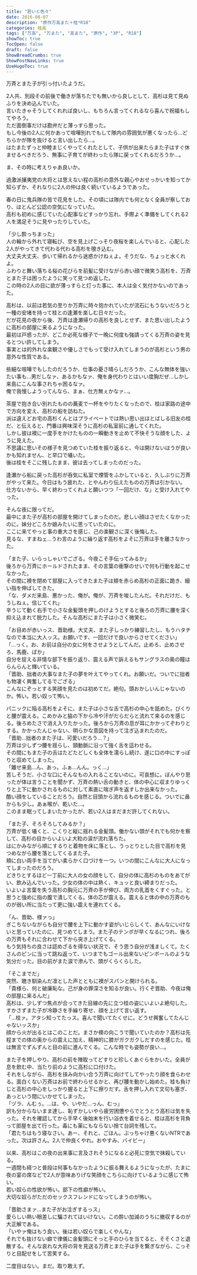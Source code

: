 ```yaml
---
title: "若いと色々"
date: 2016-08-07
description: "原作万高また＋桂*R18"
categories: 桂高
tags: ["万高", "万また", "高また", "原作", "3P", "R18"]
showToc: true
TocOpen: false
draft: false
ShowBreadCrumbs: true
ShowPostNavLinks: true
UseHugoToc: true
---
```


万斉とまた子が引っ付いたようだ。

2人共、別段その前後で働きが落ちたでも無いから良しとして、高杉は見て見ぬふりを決め込んでいた。  
言いたきゃそうしてくれれば良いし、もちろん言ってくれるなら喜んで祝福もしてやろう。  
ただ面倒事だけは勘弁だと薄っすら思った。  
もし今後の2人に何かあって喧嘩別れでもして隊内の雰囲気が悪くなったら…どちらかが隊を抜けると言い出したら…。  
はたまたずっと仲睦まじくやってくれたとして、子供が出来たらまた子はすぐ休ませるべきだろう、無事に子育てが終わったら隊に戻ってくれるだろうか…。

ま、その時に考えりゃあ良いか。


過激派攘夷党の大将とは思えない程の高杉の意外な親心やおせっかいを知ってか知らずか、それなりに2人の仲は良く続いているようであった。

春の日に鬼兵隊の皆で花見をした。その頃には隊内でも何となく全員が察しており、ほとんど公認の空気になっていた。  
高杉も初めに感じていた心配事などすっかり忘れ、手際よく準備をしてくれる2人を満足そうに見やったりしていた。

「少し酔っちまった」  
人の輪から外れて寝転び、空を見上げこっそり夜桜を楽しんでいると、心配した2人がやってきて代わる代わる高杉を覗き込む。  
大丈夫大丈夫、歩いて帰れるから迷惑かけねぇよ。そうだな、ちょっと水くれよ。  
ふわりと舞い落ちる桜の花びらを前髪に受けながら赤い顔で微笑う高杉を、万斉とまた子は困ったように笑って見つめ返した。  
この時の2人の目に欲が薄っすらと灯った事に、本人は全く気付かないのであった。

高杉は、以前は若気の至りか万斉に時々抱かれていたが流石にもうないだろうと一種の安堵を持って桂との逢瀬を楽しむ日々だった。  
だが花見の夜から後、万斉は逢瀬帰りの高杉を良しとせず、また思い出したように高杉の部屋に来るようになった。  
最初は戸惑ったが、どこか必死な様子で一晩に何度も強請ってくる万斉の姿を見るとつい許してしまう。  
事実とは的外れな楽観さや優しさでもって受け入れてしまうのが高杉という男の意外な性質である。

些細な喧嘩でもしたのだろうか、仕事の憂さ晴らしだろうか、こんな無体を強いたい事も…男だしなァ、あるかもなァ、俺を身代わりとはいい度胸だぜ…しかし来島にこんな事されちゃ困るなァ。  
俺で我慢しようってんなら、まぁ、仕方無ぇかなァ…。


茶屋で抱き合い別れたものの蕎麦で一杯をやりたくなったので、桂は家路の途中で方向を変え、高杉の船を訪ねた。  
派は違えどお宅の高杉くんとはプライベートでは熱い思い出ほとばしる旧友の桂だ、と伝えると、門番は興味深そうに高杉の私室前に通してくれた。  
しかし彼は襖に一度手をかけたものの一瞬動きを止めて不快そうな顔をした、ように見えた。  
不思議に思いその様子を見つめていた桂を振り返ると、今は開けないほうが良いかも知れません、と早口で囁いた。  
後は桂をそこに残したまま、彼は去ってしまったのだった。


逢瀬から船に戻った高杉が呑気に私室で煙管をふかしていると、久しぶりに万斉がやって来た。今日はもう疲れた、とやんわり伝えたものの万斉は引かない。  
仕方ないから、早く終わってくれよと願いつつ「一回だけ、な」と受け入れてやった。
 
そんな夜に限ってだ。  
最中にまた子が高杉の部屋を開けてしまったのだ。悲しい顔はさせたくなかったのに。妹分どころか娘みたいに思っていたのに。  
ここに来てやっと事の重大さを感じ、己の楽観さに深く後悔した。  
見るな、すまねェ…うわ言のように繰り返す高杉をよそに万斉は手を離さなかった。

「また子、いらっしゃいでござる。今夜こそ手伝ってみるか」  
後ろから万斉にホールドされたまま、その言葉の衝撃のせいで何も行動を起こせなかった。  
その間に襖を閉めて部屋に入ってきたまた子は頬を赤らめ高杉の正面に跪き、細い指を伸ばしてきた。  
「な、ダメだ来島、悪かった、俺が。俺が、万斉を唆したんだ。それだけだ、もうしねぇ。信じてくれ」  
辛うじて動く右手で小さな金髪頭を押しのけようとすると後ろの万斉に腰を深く抑え込まれて脱力した。そんな高杉にまた子は小さく微笑む。

「お目めが赤いっス、晋助様。大丈夫、また子しっかり練習したし、もうハタチなので本当に大人ッス。お願いです、一回だけで良いからさせてください」  
「…っく。お、お前は自分の女に何をさせようとしてんだ。止めろ、止めさせろ、馬鹿、ばか」  
自分を捉える非情な部下を振り返り、震える声で訴えるもサングラスの奥の瞳はらんらんと輝いている。  
「晋助、拙者の大事なまた子の夢を叶えてやってくれ。お願いだ。ついでに拙者も物凄く興奮してるでござる」  
こんなにぞっとする笑顔を見たのは初めてだ。絶句。頭おかしいんじゃないのか。怖い。若い奴って怖い。

パニックに陥る高杉をよそに、また子は小さな舌で高杉の中心を舐めた。びくりと腰が震える。こめかみと脇の下から冷や汗がだらだらと流れて来るのを感じる。後ろめたさで消え入りたかった。後ろから万斉の息が耳にかかってぞわりとする。かかったんじゃない、明らかな意図を持って注ぎ込まれたのだ。  
「晋助…拙者のまた子は、可愛いだろう…？」  
万斉は少しずつ腰を揺らし、頸動脈に沿って強く舌を這わせる。  
その間にもまた子の舌はたどたどしくも全体を濡らし続け、遂に口の中にすっぽりと収めてしまった。  
「離せ来島…ん、あっ。ふぁ…んん。っく…」  
苦しそうだ、小さな口にそんなもの入れることないのに。可哀想に。ぼんやり思ったが体は言うことを聞かず、万斉の熱い舌の動きと、体の中心に収まりゆっくりと上下に動かされるものに対して素直に喘ぎ声を返すしか出来なかった。  
酷い顔をしていることだろう。自然と目頭から流れるものを感じる。ついでに鼻からも少し。あぁ喉が、乾いた…。  
このまま眠ってしまいたかったが、若い2人はまだまだ許してくれない。

「また子、そろそろしてみるか？」  
万斉が低く囁くと、こくりと縦に揺れる金髪頭。働かない頭がそれでも何かを察して、高杉の目からいよいよ大粒の涙が流れ落ちた。  
はにかみながら順にするりと着物を床に落とし、うっとりとした目で高杉を見つめながら腰を落としてくるまた子。  
頬に白い両手を当てがい柔らかく口づけを一つ。いつの間にこんなに大人になってしまったのだろう。  
どきりとするほど一丁前に大人の女の顔をして、自分の体に高杉のものをあてがい、飲み込んでいった。少女の体の中は熱く、キュッと良い締まりだった。  
いよいよ言葉を失う高杉の胸元に万斉の手が伸び、両方の乳首をくすぐった。と思うと強めに指の腹で潰してくる。体の芯が震える。震えると体の中の万斉のものが弱い所に当たって更に強い震えを連れてくる。

「ん、晋助、様ァっ」  
ぎこちないながらも自分で腰を上下に動かす姿がいじらしくて、あんなにいけないと思っていたのに、見つめてしまう。また子のテンポが早くなるにつれ、後ろの万斉もそれに合わせて下から突き上げてくる。  
もう気持ちの良さは認めざるを得ない状況で、そう思う自分が浅ましくて。たくさんのピンに当って跳ね返って、いつまでもゴール出来ないピンボールのような気分だった。目の前がまた涙で滲んで、頭がくらくらした。  

「そこまでだ」  
突然、聴き馴染んだ凛とした声とともに襖がスパンと開けられる。  
「貴様ら、何と破廉恥な。己が身の罪深さを知るが良い。行くぞ晋助、今夜は俺の部屋に来るんだ」  
高杉は、少しずつ焦点が合ってきた目線の先に立つ桂の姿にいよいよ絶句した。  
すかさずまた子が冷静さを手繰り寄せ、顔を上げて言い返す。  
「…桂ァ。アタシ知ってたっス。喜んで聞いてたくせに。どうせ興奮してたんじゃないッスか」  
顔から火が出るとはこのことだ。まさか襖の向こうで聞いていたのか？高杉は先程までの体の奥からの震えに加え、精神的に膝がガクガクしだすのを感じた。桂は無言でずんずんと目の前に進んでくる。こんな時でも姿勢が良い…。
 
また子を押しやり、高杉の前を陣取ってどすりと珍しくあぐらをかいた。全員が息を飲む中、当たり前のように高杉に口付けた。  
それをしながら、高杉を挟み向かい合う万斉に向けてしてやったり顔を食らわせる。面白くない万斉はお前で終わらせるかと、再び腰を動かし始めた。桂も負けじと高杉の中心をしっかり握ると上下に擦りだす。舌を押し入れて文句も塞ぎ、あっという間にいかせてしまった。  
「ヅラ、んむぅ。…は、や、いやだ…っん、むっ」  
訳も分からないまま達し、恥ずかしいやら疲労困憊やらでとうとう高杉は気を失った。それを確認してから手早く後始末を行い浴衣を着せると、桂は高杉を背負って部屋を出て行った。毒にも薬にもならない捨て台詞を残して。  
「君たちはもう寝なさい。あー、それと、ごほん。ぶっちゃけ悪くないNTRであった。次は許さん。2人で仲良くやれ。おやすみ、バイビー」

以来、高杉はこの夜の出来事に言及されそうになると必死に空気で抹殺している。  
一週間も経つと普段は何事もなかったように振る舞えるようになったが、たまに夜の宴の席などで2人が意味ありげな笑顔をこちらに向けているように感じて怖い。  
若い奴らの性欲が怖い。部下の性癖が怖い。  
大切な奴らがただのセックスフレンドになってしまうのが怖い。

「晋助さまァ…また子がお注ぎするっス」  
愛らしい熱い眼差しに騙されてはいけない。この酔い加減のうちに撤収するのが大正解である。  
「いやァ俺はもう良い。後は若い奴らで楽しくやんな」  
それでも抜けない癖で律儀に金髪頭にそっと手のひらを当てると、そそくさと退散する。そんな哀れな大将の背を見送る万斉とまた子は手を繋ぎながら、こっそりと目配せをして苦笑する。  

二度目はない。まだ。取り敢えず。